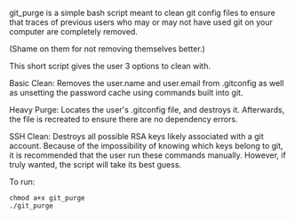 git_purge is a simple bash script meant to clean git config files to ensure
that traces of previous users who may or may not have used git on your computer
are completely removed. 

(Shame on them for not removing themselves better.)

This short script gives the user 3 options to clean with. 

Basic Clean: Removes the user.name and user.email from .gitconfig as well as 
unsetting the password cache using commands built into git.

Heavy Purge: Locates the user's .gitconfig file, and destroys it. Afterwards, the
file is recreated to ensure there are no dependency errors. 

SSH Clean: Destroys all possible RSA keys likely associated with a git account.
Because of the impossibility of knowing which keys belong to git, it is 
recommended that the user run these commands manually. However, if truly
wanted, the script will take its best guess.

To run:

```
chmod a+x git_purge
./git_purge
```